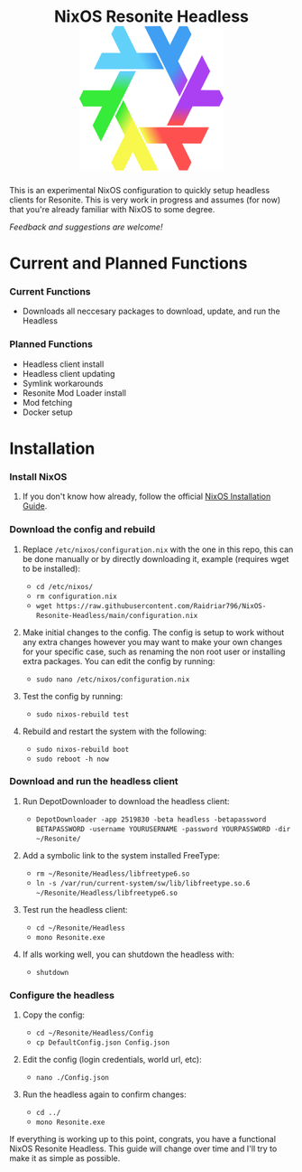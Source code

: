 <h1 align="center">
	<logo>
        NixOS Resonite Headless
        <br>
		<img src="./Logo/nix-resoflake.svg" width="256" height="256">
	</logo>
</h1>

This is an experimental NixOS configuration to quickly setup headless clients for Resonite. This is very work in progress and assumes (for now) that you're already familiar with NixOS to some degree.

*Feedback and suggestions are welcome!*

# Current and Planned Functions

### Current Functions
- Downloads all neccesary packages to download, update, and run the Headless

### Planned Functions
- Headless client install
- Headless client updating
- Symlink workarounds
- Resonite Mod Loader install
- Mod fetching
- Docker setup

# Installation

### Install NixOS
1.  If you don't know how already, follow the official [NixOS Installation Guide](<https://nixos.wiki/wiki/NixOS_Installation_Guide>).

### Download the config and rebuild
1. Replace `/etc/nixos/configuration.nix` with the one in this repo, this can be done manually or by directly downloading it, example (requires wget to be installed):
   - `cd /etc/nixos/`
   - `rm configuration.nix`
   - `wget https://raw.githubusercontent.com/Raidriar796/NixOS-Resonite-Headless/main/configuration.nix`

2. Make initial changes to the config. The config is setup to work without any extra changes however you may want to make your own changes for your specific case, such as renaming the non root user or installing extra packages. You can edit the config by running: 
   - `sudo nano /etc/nixos/configuration.nix`

3. Test the config by running:
   - `sudo nixos-rebuild test`

4. Rebuild and restart the system with the following:
   - `sudo nixos-rebuild boot`
   - `sudo reboot -h now`

### Download and run the headless client

1. Run DepotDownloader to download the headless client:
   - `DepotDownloader -app 2519830 -beta headless -betapassword BETAPASSWORD -username YOURUSERNAME -password YOURPASSWORD -dir ~/Resonite/`

2. Add a symbolic link to the system installed FreeType:
   - `rm ~/Resonite/Headless/libfreetype6.so`
   - `ln -s /var/run/current-system/sw/lib/libfreetype.so.6 ~/Resonite/Headless/libfreetype6.so`

3. Test run the headless client:
   - `cd ~/Resonite/Headless`
   - `mono Resonite.exe`

4. If alls working well, you can shutdown the headless with:
   - `shutdown`

### Configure the headless

1. Copy the config:
   - `cd ~/Resonite/Headless/Config`
   - `cp DefaultConfig.json Config.json`

2. Edit the config (login credentials, world url, etc):
   - `nano ./Config.json`

3. Run the headless again to confirm changes:
   - `cd ../`
   - `mono Resonite.exe`

If everything is working up to this point, congrats, you have a functional NixOS Resonite Headless. This guide will change over time and I'll try to make it as simple as possible.
